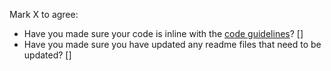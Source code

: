 
Mark X to agree:
- Have you made sure your code is inline with the [code guidelines](https://docs.avdanos.com/docs/category/code-guidelines)? []
- Have you made sure you have updated any readme files that need to be updated? []
